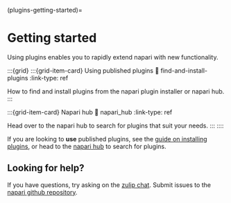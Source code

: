 (plugins-getting-started)=
# Getting started

Using plugins enables you to rapidly extend napari with new functionality.

:::{grid}
:::{grid-item-card} Using published plugins
:link: find-and-install-plugins
:link-type: ref

How to find and install plugins from the napari plugin installer or napari hub.
:::

:::{grid-item-card} Napari hub
:link: napari_hub
:link-type: ref

Head over to the napari hub to search for plugins that suit your needs.
:::
::::

If you are looking to **use** published plugins, see the
[guide on installing plugins](find-and-install-plugins), or head to the [napari hub][napari_hub] to
search for plugins.

## Looking for help?

If you have questions, try asking on the [zulip chat][napari_zulip].
Submit issues to the [napari github repository][napari_issues].

[napari_issues]: https://github.com/napari/napari/issues/new/choose
[napari_zulip]: https://napari.zulipchat.com/
[napari_hub]: https://napari-hub.org